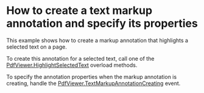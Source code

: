 #  How to create a text markup annotation and specify its properties

<p>This example shows how to create a markup annotation that highlights a selected text on a page.</p>

<p>To create this annotation for a selected text, call one of the <a href="https://documentation.devexpress.com/WindowsForms/DevExpress.XtraPdfViewer.PdfViewer.HighlightSelectedText.overloads"><u>PdfViewer.HighlightSelectedText</u></a> overload methods.</p>

<p>To specify the annotation properties when the markup  annotation is creating, handle the <a href="https://documentation.devexpress.com/WindowsForms/DevExpress.XtraPdfViewer.PdfViewer.TextMarkupAnnotationCreating.event"><u>PdfViewer.TextMarkupAnnotationCreating</u></a> event.</p>
<br/>
